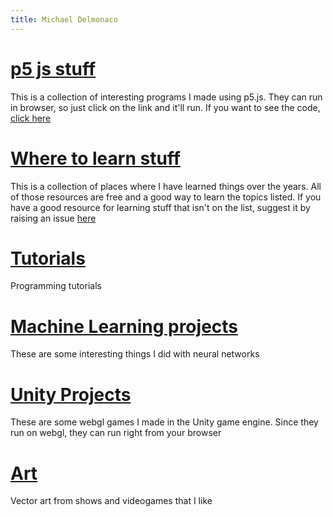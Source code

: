 ```yaml
---
title: Michael Delmonaco
---
```

# [p5 js stuff](https://quasarbright.github.io/p5js)
This is a collection of interesting programs I made using p5.js. They can run in browser, so just click on the link and it'll run. If you want to see the code, [click here](https://github.com/quasarbright/quasarbright.github.io/tree/master/p5js)
# [Where to learn stuff](https://quasarbright.github.io/where%20to%20learn%20stuff)
This is a collection of places where I have learned things over the years. All of those resources are free and a good way to learn the topics listed. If you have a good resource for learning stuff that isn't on the list, suggest it by raising an issue [here](https://github.com/quasarbright/quasarbright.github.io/issues)
# [Tutorials](https://quasarbright.github.io/tutorials)
Programming tutorials
# [Machine Learning projects](https://quasarbright.github.io/MachineLearning/README)
These are some interesting things I did with neural networks
# [Unity Projects](https://quasarbright.github.io/UnityProjects/)
These are some webgl games I made in the Unity game engine. Since they run on webgl, they can run right from your browser
# [Art](https://twitter.com/QuasarBright)
Vector art from shows and videogames that I like
